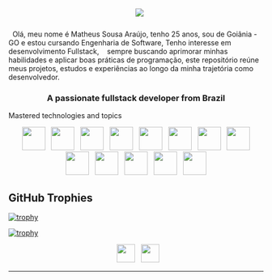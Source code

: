<h1 align="center">
  <img src="https://readme-typing-svg.herokuapp.com/?font=Righteous&size=35&center=true&vCenter=true&width=500&height=70&duration=4000&lines=Ola+dev!+👋;+I'm+Matheus+Sousa+Araujo!;" />
</h1>
<p>
  Olá, meu nome é Matheus Sousa Araújo, tenho 25 anos, sou de Goiânia - GO e estou cursando Engenharia de Software, Tenho interesse em desenvolvimento Fullstack, 
  sempre buscando aprimorar minhas habilidades e aplicar boas práticas de programação, este repositório reúne meus projetos, estudos e experiências ao longo da minha trajetória como desenvolvedor.
</p>
<h3 align="center">A passionate fullstack developer from Brazil</h3>

Mastered technologies and topics

<p align="center">
  <img width="46" height="46" src="https://github.com/user-attachments/assets/3a105818-1c78-4200-9002-e8cab5efefba" />
  <img width="46" height="46" src="https://github.com/user-attachments/assets/26fec038-21b0-4d5e-ac35-0c9c4f7a9a7c" />
  <img width="46" height="46" src="https://github.com/user-attachments/assets/99a80356-2600-4756-82a5-c663fa263246" />
  <img width="46" height="46" src="https://github.com/user-attachments/assets/fd62895c-85e6-41d0-afd7-1aea63f9e0da" />
  <img width="46" height="46" src="https://github.com/user-attachments/assets/2f999fad-e251-400d-9ded-3c386b95fa12" />
  <img width="46" height="46" src="https://github.com/user-attachments/assets/214c5d4d-216d-4a40-8b2b-f2e272f16e5e" />
  <img width="46" height="46" src="https://github.com/user-attachments/assets/92cdb38e-849f-436e-b0c8-fd6d3a4979da" />
  <img width="46" height="46" src="https://github.com/user-attachments/assets/b60a2fb2-f22c-4b74-ac72-533972a82b65" />
  <img width="46" height="46" src="https://github.com/user-attachments/assets/9f6913c2-98a3-4607-8bb6-9a431040c434" />
  <img width="46" height="46" src="https://github.com/user-attachments/assets/8aa01bf3-b4cb-47a6-bf6d-b8278f888a27" />
  <img width="46" height="46" src="https://github.com/user-attachments/assets/b4807ba1-184c-4a86-ac9a-c9c717322e62" />
  <img width="46" height="46" src="https://github.com/user-attachments/assets/1b6a0710-1dc2-4c77-8213-94064e31e983" />
  <img width="46" height="46" src="https://github.com/user-attachments/assets/b57ca050-fddf-47d6-bc3a-d2a777bccf43" />
</p>

## GitHub Trophies

[![trophy](https://github-profile-trophy.vercel.app/?username=ryo-ma)](https://github.com/ryo-ma/github-profile-trophy)

[![trophy](https://github-profile-trophy.vercel.app/?username=ryo-ma&theme=onedark)](https://github.com/ryo-ma/github-profile-trophy)

<p align="center">
  <img width="36" height="36" src="https://github.com/user-attachments/assets/42105997-5c9f-4d7c-868b-94b2fac0b17d" />
  <img width="36" height="36" src="https://github.com/user-attachments/assets/fda8378f-4597-4181-baa5-381360bcc83d" />
</p>

---

